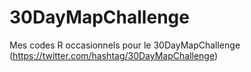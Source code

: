 # 30DayMapChallenge
Mes codes R occasionnels pour le 30DayMapChallenge (https://twitter.com/hashtag/30DayMapChallenge)
